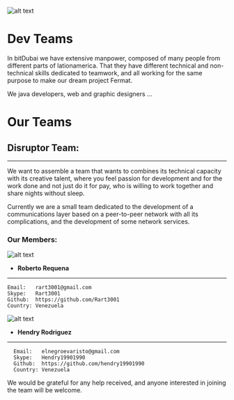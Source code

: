 ![alt text](https://github.com/bitDubai/media-kit/blob/master/Readme%20Image/Fermat%20Logotype/Fermat_Logo_3D.png "Fermat Logo")

# Dev Teams

In bitDubai we have extensive manpower, composed of many people from different parts of lationamerica. That they have different technical and non-technical skills dedicated to teamwork, and all working for the same purpose to make our dream project Fermat.

We java developers, web and graphic designers ...

# Our Teams

## Disruptor Team:
-----------------------------------

We want to assemble a team that wants to combines its technical capacity with its creative talent, where you feel passion for development and for the work done and not just do it for pay, who is willing to work together and share nights without sleep.

Currently we are a small team dedicated to the development of a communications layer based on a peer-to-peer network with all its complications, and the development of some network services.

### Our Members:

![alt text](https://avatars1.githubusercontent.com/u/12099493?v=3&s=460 "Image Profile")

* **Roberto Requena**<br/>
---
    Email:   rart3001@gmail.com
    Skype:   Rart3001
    Github:  https://github.com/Rart3001
    Country: Venezuela
    
![alt text](https://avatars3.githubusercontent.com/u/13169230?v=3&s=460 "Image Profile")
    
* **Hendry Rodriguez**<br/>
---
      Email:   elnegroevaristo@gmail.com
      Skype:   Hendry19901990
      Github:  https://github.com/hendry19901990
      Country: Venezuela  

We would be grateful for any help received, and anyone interested in joining the team will be welcome.

